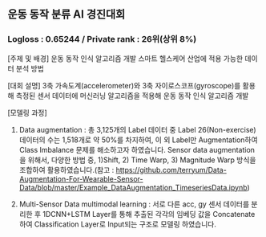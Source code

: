 ## 운동 동작 분류 AI 경진대회
### Logloss : 0.65244 / Private rank : 26위(상위 8%)

[주제 및 배경]
운동 동작 인식 알고리즘 개발
스마트 헬스케어 산업에 적용 가능한 데이터 분석 방법


[대회 설명]
3축 가속도계(accelerometer)와 3축 자이로스코프(gyroscope)를 활용해 측정된 센서 데이터에 머신러닝 알고리즘을 적용해 운동 동작 인식 알고리즘 개발


[모델링 과정]
1. Data augmentation : 
총 3,125개의 Label 데이터 중 Label 26(Non-exercise)데이터의 수는 1,518개로 약 50%를 차지하여, 이 외 Label만 Augmentation하여 Class Imbalance 문제를 해소하고자 하였습니다. Sensor data augmentation을 위해서, 다양한 방법 중, 1)Shift, 2) Time Warp, 3) Magnitude Warp 방식을 조합하여 활용하였습니다.(참고 : https://github.com/terryum/Data-Augmentation-For-Wearable-Sensor-Data/blob/master/Example_DataAugmentation_TimeseriesData.ipynb)

2. Multi-Sensor Data multimodal learning : 
서로 다른 acc, gy 센서 데이터를 분리한 후 1DCNN+LSTM Layer를 통해 추출된 각각의 임베딩 값을 Concatenate하여 Classification Layer로 Input되는 구조로 모델링 하였습니다.
